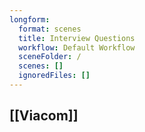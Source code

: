 ```yaml
---
longform:
  format: scenes
  title: Interview Questions
  workflow: Default Workflow
  sceneFolder: /
  scenes: []
  ignoredFiles: []
---
```

## [[Viacom]]